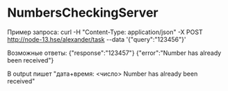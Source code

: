 # NumbersCheckingServer

Пример запроса:
curl -H "Content-Type: application/json" -X POST http://node-13.hse/alexander/task --data '{"query":"123456"}'

Возможные ответы:
{"response":"123457"}
{"error":"Number has already been received"}

В output пишет "дата+время: <число> Number has already been received"
